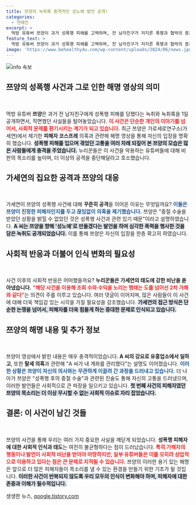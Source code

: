 ```yaml
---
title: 쯔양의 녹취록 충격적인 성노예 발언 공개!
categories:
  - 연예인
excerpt: >
  먹방 유튜버 쯔양이 과거 성폭행 피해를 고백하며, 전 남자친구가 저지른 폭행과 협박의 증거를 공개했습니다. 가세연의 비난에 맞서 자신의 억울함과 아픔을 털어놓은 쯔양에게 누리꾼들은 2차 가해를 중단하라며 강력히 반발하고 있습니다.
feature_text: >
  먹방 유튜버 쯔양이 과거 성폭행 피해를 고백하며, 전 남자친구가 저지른 폭행과 협박의 증거를 공개했습니다. 가세연의 비난에 맞서 자신의 억울함과 아픔을 털어놓은 쯔양에게 누리꾼들은 2차 가해를 중단하라며 강력히 반발하고 있습니다.
image: 'https://www.behealthy4u.com/wp-content/uploads/2024/06/news.jpg'
---
```


<p><img src="https://www.behealthy4u.com/wp-content/uploads/2024/06/news.jpg" alt="info 속보" /></p>

<h2 data-ke-size="size26">쯔양의 성폭행 사건과 그로 인한 해명 영상의 의미</h2>

<p data-ke-size="size16">&nbsp;</p>

<p>먹방 유튜버 <b>쯔양</b>은 과거 전 남자친구에게 성폭행 피해를 당했다는 녹취와 녹취록을 1일 공개하면서, 직면했던 사실들을 털어놓았습니다. <b><span style="color: #ee2323;">이 사건은 단순한 개인의 이야기를 넘어서, 사회적 문제를 환기시키는 계기가 되고 있습니다.</span></b> 최근 쯔양은 가로세로연구소(가세연)에서 제기한 <b>피해자 코스프레</b> 의혹과 관련해 해명 영상을 통해 자신의 입장을 명확히 했습니다. <b><span style="background-color: #21538527;">성폭행 피해를 입으며 겪었던 고통을 여러 차례 되짚어 본 쯔양의 모습은 많은 사람들에게 충격을 주었습니다.</span></b> 누리꾼들은 이 사건을 악용하는 유튜버들에 대해 비판의 목소리를 높이며, 더 이상의 공격을 중단해달라고 호소했습니다. </p>

<h2 data-ke-size="size26">가세연의 집요한 공격과 쯔양의 대응</h2>

<p data-ke-size="size16">&nbsp;</p>

<p>가세연이 쯔양의 성폭행 사건에 대해 <b>꾸준히 공격</b>을 이어온 이유는 무엇일까요? <b><span style="color: #1a5490;">이들은 쯔양이 진정한 피해자인지를 두고 끊임없이 의혹을 제기했습니다.</span></b> 쯔양은 "중절 수술을 받았던 상황을 밝힐 수 없었던 것은 성폭행 사건과 관련 있기 때문"이라고 설명하였습니다. <b><span style="background-color: #21538527;">A 씨는 쯔양을 향해 '성노예'로 만들겠다는 발언을 하며 심각한 폭력을 행사한 것을 담은 녹취도 공개되었습니다.</span></b> 이를 통해 쯔양은 자신의 입장을 한층 확고히 하였습니다.</p>

<h2 data-ke-size="size26">사회적 반응과 더불어 인식 변화의 필요성</h2>

<p data-ke-size="size16">&nbsp;</p>

<p>사건 이후의 사회적 반응은 어떠했을까요? <b>누리꾼들은 가세연의 태도에 강한 비난을 쏟아냈습니다.</b> <b><span style="color: #ee2323;">"해당 사건을 이용해 조회 수와 수익을 노리는 행태는 도를 넘어선 2차 가해와 같다"</span></b>는 의견이 주를 이루고 있습니다. 여러 댓글이 이어지며, 많은 사람들이 이 사건에 대해 더욱 책임감 있는 시각을 가질 필요성을 강조했습니다. <b><span style="background-color: #21538527;">가세연의 접근 방식은 단순한 논쟁을 넘어서, 피해자를 더욱 힘들게 하는 중대한 문제로 인식되고 있습니다.</span></b></p>

<h2 data-ke-size="size26">쯔양의 해명 내용 및 추가 정보</h2>

<p data-ke-size="size16">&nbsp;</p>

<p>쯔양이 영상에서 밝힌 내용은 매우 충격적이었습니다. <b>A 씨의 강요로 유흥업소에서 일하고</b>, 또한 <b>탈세 의혹</b>과 관련해 "A 씨가 내 계좌를 관리했다"는 설명도 이어졌습니다. <b><span style="color: #1a5490;">이러한 상황은 쯔양이 자신의 의사와는 무관하게 이끌려 간 과정을 드러내고 있습니다.</span></b> 더 나아가 쯔양은 "성폭행 후의 중절 수술"과 관련된 진술도 통해 자신의 고통을 드러냈으며, 이러한 발언들은 사회적으로 큰 파장을 일으키고 있습니다. <b><span style="background-color: #21538527;">첫 번째 사건의 피해자였던 쯔양의 목소리는 더 이상 무시할 수 없는 사회적 이슈로 자리 잡았습니다.</span></b></p>

<h2 data-ke-size="size26">결론: 이 사건이 남긴 것들</h2>

<p data-ke-size="size16">&nbsp;</p>

<p>쯔양의 사건을 통해 우리는 여러 가지 중요한 사실을 깨닫게 되었습니다. <b>성폭행 피해자에 대한 사회적 인식과 태도</b>는 여전히 불균형하다는 점이 드러났습니다. <b><span style="color: #ee2323;">특히 가해자의 행동이나 발언이 사회적 비난을 받아야 마땅하지만, 일부 유튜버들은 이를 오히려 상업적으로 이용하고 있다는 점은 큰 문제로 지적될 수 있습니다.</span></b> 쯔양의 이러한 용기 있는 해명은 앞으로 더 많은 피해자들이 목소리를 낼 수 있는 환경을 만들기 위한 기초가 될 것입니다. <b><span style="background-color: #21538527;">이러한 사건이 반복되지 않도록 우리 모두의 인식이 변화해야 하며, 피해자에 대한 존중과 이해가 필수적입니다.</span></b></p>
생생한 뉴스, <a href="https://qoogle.tistory.com" rel="dofollow">qoogle.tistory.com</a>


